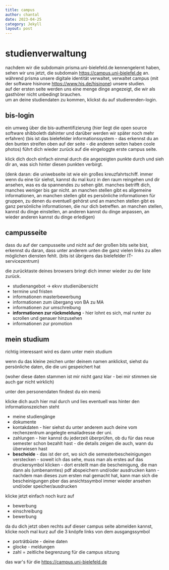```yaml
---
title: campus
author: chantal
date: 2023-04-25
category: Jekyll
layout: post
---
```


# studienverwaltung

nachdem wir die subdomain prisma.uni-bielefeld.de kennengelernt haben, sehen wir uns jetzt, die subdomain https://campus.uni-bielefel.de an.   
während prisma unsere digitale identität verwaltet, verwaltet campus (mit der software hisinone https://www.his.de/hisinone) unsere studien.  
auf der ersten seite werden uns eine menge dinge angezeigt, die wir als gasthörer nicht unbedingt brauchen.  
um an deine studiendaten zu kommen, klickst du auf studierenden-login. 

## bis-login

ein umweg über die bis-authentifizierung (hier liegt die open source software shibboleth dahinter und darüber werden wir später noch mehr erfahren) (bis ist das bielefelder informationssystem - das erkennst du an den bunten streifen oben auf der seite - die anderen seiten haben coole photos) führt dich wieder zurück auf die eingeloggte erste campus seite.

klick dich doch einfach einmal durch die angezeigten punkte durch und sieh dir an, was sich hinter diesen punkten verbirgt.  

(denk daran: die uniwebseite ist wie ein großes kreuzfahrtschiff. immer wenn du eine tür siehst, kannst du mal kurz in den raum reingehen und dir ansehen, was es da spannendes zu sehen gibt. manches betrifft dich, manches weniger bis gar nicht. an manchen stellen gibt es allgemeine informationen, an manchen stellen gibt es persönliche informationen für gruppen, zu denen du eventuell gehörst und an manchen stellen gibt es ganz persönliche informationen, die nur dich betreffen. an manchen stellen, kannst du dinge einstellen, an anderen kannst du dinge anpassen, an wieder anderen kannst du dinge erledigen)

## campusseite

dass du auf der campusseite und nicht auf der großen bits seite bist, erkennst du daran, dass unter anderem unten die ganz vielen links zu allen möglichen diensten fehlt. (bits ist übrigens das bielefelder IT-servicezentrum)

die zurücktaste deines browsers bringt dich immer wieder zu der liste zurück.

- studienangebot -> ekvv studienübersicht
- termine und fristen
- informationen masterbewerbung
- informationen zum übergang von BA zu MA
- informationen zur umschreibung
- **informationen zur rückmeldung** - hier lohnt es sich, mal runter zu scrollen und genauer hinzusehen
- informationen zur promotion

## mein studium

richtig interessant wird es dann unter mein studium  

wenn du das kleine zeichen unter deinem namen anklickst, siehst du persönliche daten, die die uni gespeichert hat

(woher diese daten stammen ist mir nicht ganz klar - bei mir stimmen sie auch gar nicht wirklich)

unter den personendaten findest du ein menü

klicke dich auch hier mal durch und lies eventuell was hinter den informationszeichen steht

- meine studiengänge
- dokumente
- kontakdaten - hier siehst du unter anderem auch deine vom rechenzentrum angelegte emailadresse der uni.
- zahlungen - hier kannst du jederzeit überprüfen, ob du für das neue semester schon bezahlt hast - die details zeigen die auch, wann du überwiesen hast
- **bescheide** - das ist der ort, wo sich die semesterbescheinigungen verstecken - soweit ich das sehe, muss man als erstes auf das druckersymbol klicken - dort erstellt man die bescheinigung, die man dann als (umbenanntes) pdf abspeichern und/oder ausdrucken kann - nachdem man dieses zum ersten mal gemacht hat, kann man sich die bescheinigungen pber das ansichtssymbol immer wieder ansehen und/oder speicher/ausdrucken

klicke jetzt einfach noch kurz auf
- bewerbung
- einschreibung
- bewerbung

da du dich jetzt oben rechts auf dieser campus seite abmelden kannst, klicke noch mal kurz auf die 3 knöpfe links von dem ausgangssymbol

- porträtbüste - deine daten
- glocke - meldungen
- zahl = zeitliche begrenzung für die campus sitzung


das war's für die https://campus.uni-bielefeld.de  





